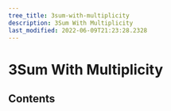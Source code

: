 ```yaml
---
tree_title: 3sum-with-multiplicity
description: 3Sum With Multiplicity
last_modified: 2022-06-09T21:23:28.2328
---
```


# 3Sum With Multiplicity

## Contents
